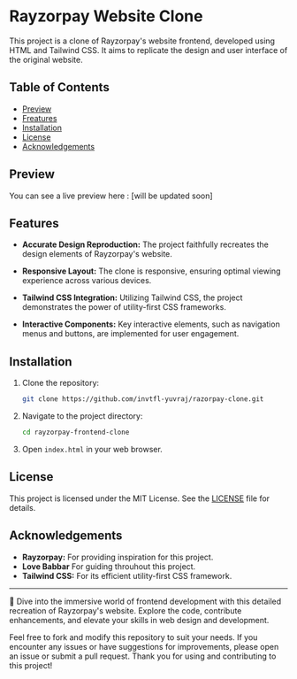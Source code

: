 # Rayzorpay Website Clone

This project is a clone of Rayzorpay's website frontend, developed using HTML and Tailwind CSS. It aims to replicate the design and user interface of the original website.

## Table of Contents
- [Preview](#preview)
- [Freatures](#features)
- [Installation](#installation)
- [License](#license)
- [Acknowledgements](#acknowledgements)


## Preview
You can see a live preview here : [will be updated soon]

## Features

- **Accurate Design Reproduction:** The project faithfully recreates the design elements of Rayzorpay's website.
  
- **Responsive Layout:** The clone is responsive, ensuring optimal viewing experience across various devices.

- **Tailwind CSS Integration:** Utilizing Tailwind CSS, the project demonstrates the power of utility-first CSS frameworks.

- **Interactive Components:** Key interactive elements, such as navigation menus and buttons, are implemented for user engagement.

## Installation

1. Clone the repository:

    ```bash
    git clone https://github.com/invtfl-yuvraj/razorpay-clone.git

2. Navigate to the project directory:
    ```bash
    cd rayzorpay-frontend-clone


3. Open `index.html` in your web browser.

## License

This project is licensed under the MIT License. See the [LICENSE](LICENSE) file for details.

## Acknowledgements

- **Rayzorpay:** For providing inspiration for this project.
- **Love Babbar** For guiding throuhout this project.
- **Tailwind CSS:** For its efficient utility-first CSS framework.

---

🚀 Dive into the immersive world of frontend development with this detailed recreation of Rayzorpay's website. Explore the code, contribute enhancements, and elevate your skills in web design and development. 

Feel free to fork and modify this repository to suit your needs. If you encounter any issues or have suggestions for improvements, please open an issue or submit a pull request. Thank you for using and contributing to this project!